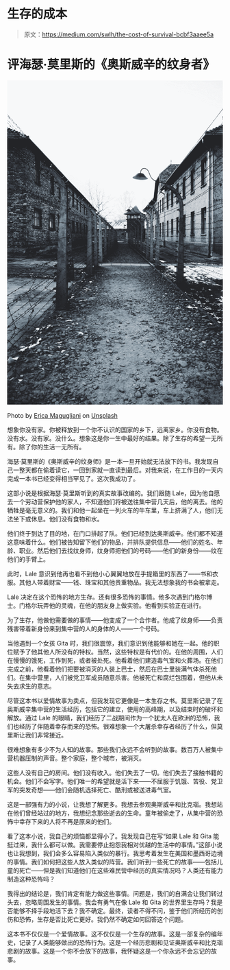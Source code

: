 # 生存的成本

> 原文：<https://medium.com/swlh/the-cost-of-survival-bcbf3aaee5a>

# 评海瑟·莫里斯的《奥斯威辛的纹身者》

![](img/f69bf1105701a43e7ea4d3955f9e2f9b.png)

Photo by [Erica Magugliani](https://unsplash.com/@ericamagu_ph?utm_source=medium&utm_medium=referral) on [Unsplash](https://unsplash.com?utm_source=medium&utm_medium=referral)

想象你没有家。你被释放到一个你不认识的国家的乡下，远离家乡。你没有食物。没有水。没有家。没什么。想象这是你一生中最好的结果。除了生存的希望一无所有。除了你的生活一无所有。

海瑟·莫里斯的《奥斯威辛的纹身师》是一本一旦开始就无法放下的书。我发现自己一整天都在偷着读它，一回到家就一直读到最后。对我来说，在工作日的一天内完成一本书已经变得相当罕见了。这次我成功了。

这部小说是根据海瑟·莫里斯听到的真实故事改编的。我们跟随 Lale，因为他自愿去一个劳动营保护他的家人，不知道他们将被送往集中营几天后，他的离去。他的牺牲是毫无意义的。我们和他一起坐在一列火车的牛车里，车上挤满了人，他们无法坐下或休息。他们没有食物和水。

他们终于到达了目的地，在门口排起了队。他们已经到达奥斯威辛。他们都不知道这意味着什么。他们被告知留下他们的物品，并排队提供信息——他们的姓名、年龄、职业。然后他们去找纹身师，纹身师把他们的号码——他们的新身份——纹在他们的手臂上。

此时，Lale 意识到他再也看不到他小心翼翼地放在手提箱里的东西了——书和衣服。其他人带着财宝——钱、珠宝和其他贵重物品。我无法想象我的书会被拿走。

Lale 决定在这个恐怖的地方生存。还有很多恐怖的事情。他多次遇到门格尔博士。门格尔玩弄他的灵魂，在他的朋友身上做实验。他看到实验正在进行。

为了生存，他做他需要做的事情——他变成了一个合作者。他成了纹身师——负责残害带着新身份来到集中营的人的身体的人——一个号码。

当他遇到一个女孩 Gita 时，我们很震惊，我们意识到他能够和她在一起。他的职位赋予了他其他人所没有的特权。当然，这些特权是有代价的。在他的周围，人们在慢慢的饿死，工作到死，或者被处死。他看着他们建造毒气室和火葬场。在他们完成之前，他看着他们把要被消灭的人装上巴士，然后在巴士里装满气体杀死他们。在集中营里，人们被党卫军成员随意杀害。他被死亡和腐烂包围着，但他从未失去求生的意志。

尽管这本书以爱情故事为卖点，但我发现它更像是一本生存之书。莫里斯记录了在奥斯威辛集中营的生活经历，包括它的建立，使用的高峰期，以及结束时的破坏和解放。通过 Lale 的眼睛，我们经历了二战期间作为一个犹太人在欧洲的恐怖，我们也经历了伴随着幸存而来的恐怖。很难想象一个大屠杀幸存者经历了什么，但莫里斯让我们非常接近。

很难想象有多少不为人知的故事。那些我们永远不会听到的故事。数百万人被集中营机器压制的声音。整个家庭，整个城市，被消灭。

这些人没有自己的房间。他们没有收入。他们失去了一切。他们失去了接触书籍的机会。他们不会写字。他们唯一的希望就是活下来——不屈服于饥饿、苦役、党卫军的突发奇想——他们会随机选择死亡、酷刑或被送进毒气室。

这是一部强有力的小说，让我想了解更多。我想去参观奥斯威辛和比克瑙。我想站在他们曾经站过的地方，我想纪念那些逝去的生命。童年被偷走了，从集中营的恐怖中幸存下来的人将不再是原来的他们。

看了这本小说，我自己的烦恼都显得小了。我发现自己在写“如果 Lale 和 Gita 能挺过来，我什么都可以做。我需要停止抱怨我相对优越的生活中的事情。”这部小说也让我想到，我们会多么容易陷入类似的暴行。我思考着发生在美国和墨西哥边境的事情。我们如何把这些人放入类似的阵营。我们听到一些死亡的故事——包括儿童的死亡——但是我们知道他们在这些难民营中经历的真实情况吗？人类还有能力制造这种恐怖吗？

我得出的结论是，我们肯定有能力做这些事情。问题是，我们的自满会让我们转过头去，忽略周围发生的事情。我会有勇气在像 Lale 和 Gita 的世界里生存吗？我是否能够不择手段地活下去？我不确定。最终，读者不得不问，鉴于他们所经历的创伤和恐怖，生存是否比死亡更好。我仍然不确定如何回答这个问题。

这本书不仅仅是一个爱情故事。这不仅仅是一个生存的故事。这是一部复杂的编年史，记录了人类能够做出的恐怖行为。这是一个经历悲剧和见证奥斯威辛和比克瑙悲剧的故事。这是一个你不会放下的故事，我怀疑这是一个你永远不会忘记的故事。